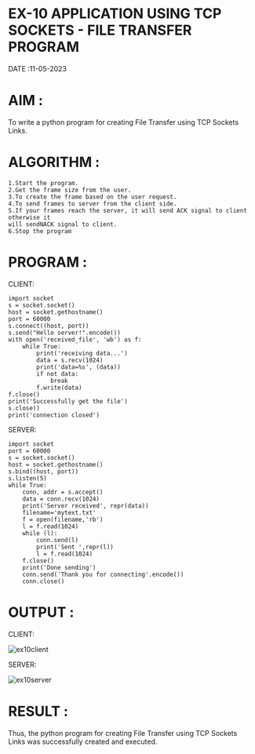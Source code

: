 # EX-10 APPLICATION USING TCP SOCKETS - FILE TRANSFER PROGRAM

DATE :11-05-2023

# AIM :
To write a python program for creating File Transfer using TCP Sockets Links.

# ALGORITHM :
```
1.Start the program.
2.Get the frame size from the user.
3.To create the frame based on the user request.
4.To send frames to server from the client side.
5.If your frames reach the server, it will send ACK signal to client otherwise it
will sendNACK signal to client.
6.Stop the program
```
# PROGRAM :

CLIENT:
```
import socket
s = socket.socket()
host = socket.gethostname()
port = 60000
s.connect((host, port))
s.send("Hello server!".encode())
with open('received_file', 'wb') as f:
    while True:
        print('receiving data...')
        data = s.recv(1024)
        print('data=%s', (data))
        if not data:
            break
        f.write(data)
f.close()
print('Successfully get the file')
s.close()
print('connection closed')
```

SERVER:
```
import socket
port = 60000
s = socket.socket()
host = socket.gethostname()
s.bind((host, port))
s.listen(5)
while True:
    conn, addr = s.accept()
    data = conn.recv(1024)
    print('Server received', repr(data))
    filename='mytext.txt'
    f = open(filename,'rb')
    l = f.read(1024)
    while (l):
        conn.send(l)
        print('Sent ',repr(l))
        l = f.read(1024)
    f.close()
    print('Done sending')
    conn.send('Thank you for connecting'.encode())
    conn.close()
```

# OUTPUT :

CLIENT:

![ex10client](https://github.com/Gopika-9266/EX-10/assets/122762773/c6aa18d1-3451-47ba-8cde-52cc7fb37626)

SERVER:

![ex10server](https://github.com/Gopika-9266/EX-10/assets/122762773/8ef43fa8-9e7e-45ec-abd2-3e4f645c9bcf)


# RESULT :
Thus, the python program for creating File Transfer using TCP Sockets Links was
successfully created and executed.
